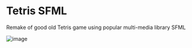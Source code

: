 # Tetris SFML
Remake of good old Tetris game using popular multi-media library SFML


![image](https://github.com/NeGat1FF/tetris_sfml/assets/45542040/9980356c-c6ee-4f2d-adfc-80bd1cb5d904)
